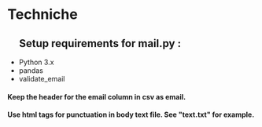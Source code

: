 # Techniche
<ul><h2> Setup requirements for mail.py : </h2>
<li>Python 3.x</li>
<li>pandas</li>
<li>validate_email</li></ul>

<h4>Keep the header for the email column in csv as email.</h2>
<h4>Use html tags for punctuation in body text file. See "text.txt" for example.</h4>
